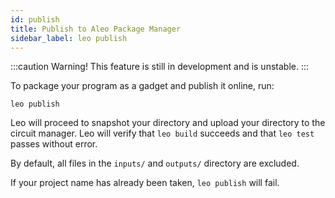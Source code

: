 ```yaml
---
id: publish
title: Publish to Aleo Package Manager
sidebar_label: leo publish
---
```


:::caution
Warning! This feature is still in development and is unstable.
:::

To package your program as a gadget and publish it online, run:
```
leo publish
```
Leo will proceed to snapshot your directory and upload your directory to the circuit manager. 
Leo will verify that `leo build` succeeds and that `leo test` passes without error.

By default, all files in the `inputs/` and `outputs/` directory are excluded.

If your project name has already been taken, `leo publish` will fail.

